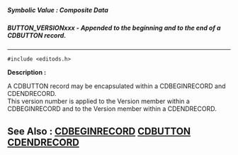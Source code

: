 ##### Symbolic Value : Composite Data
##### BUTTON_VERSIONxxx - Appended to the beginning and to the end of a CDBUTTON record.
---
```
#include <editods.h>
```
**Description :**

A CDBUTTON record may be encapsulated within a CDBEGINRECORD and CDENDRECORD.  
This version number is applied to the Version member within a CDBEGINRECORD and 
to the Version member within a CDENDRECORD.

**See Also :**
[CDBEGINRECORD](/domino-c-api-docs/reference/Data/CDBEGINRECORD)
[CDBUTTON](/domino-c-api-docs/reference/Data/CDBUTTON)
[CDENDRECORD](/domino-c-api-docs/reference/Data/CDENDRECORD)
---
